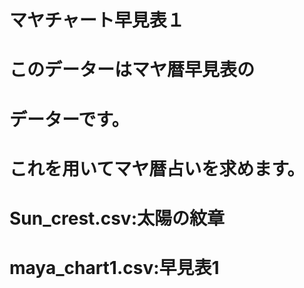 # マヤチャート早見表１
# このデーターはマヤ暦早見表の
# データーです。
# これを用いてマヤ暦占いを求めます。
# Sun_crest.csv:太陽の紋章
# maya_chart1.csv:早見表1




